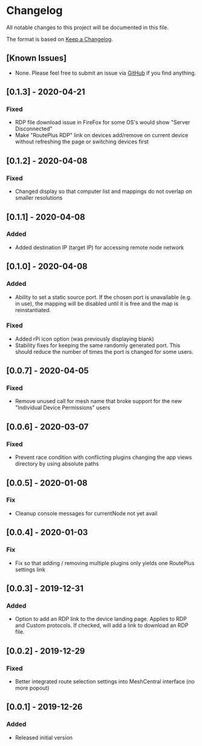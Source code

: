 # Changelog
All notable changes to this project will be documented in this file.

The format is based on [Keep a Changelog](https://keepachangelog.com/en/1.0.0/).

## [Known Issues]
- None. Please feel free to submit an issue via [GitHub](https://github.com/ryanblenis/MeshCentral-RoutePlus) if you find anything.

## [0.1.3] - 2020-04-21
### Fixed
- RDP file download issue in FireFox for some OS's would show "Server Disconnected"
- Make "RoutePlus RDP" link on devices add/remove on current device without refreshing the page or switching devices first

## [0.1.2] - 2020-04-08
### Fixed
- Changed display so that computer list and mappings do not overlap on smaller resolutions

## [0.1.1] - 2020-04-08
### Added
- Added destination IP (target IP) for accessing remote node network

## [0.1.0] - 2020-04-08
### Added
- Ability to set a static source port. If the chosen port is unavailable (e.g. in use), the mapping will be disabled until it is free and the map is reinstantiated.
### Fixed
- Added rPi icon option (was previously displaying blank)
- Stability fixes for keeping the same randomly generated port. This should reduce the number of times the port is changed for some users.

## [0.0.7] - 2020-04-05
### Fixed
- Remove unused call for mesh name that broke support for the new "Individual Device Permissions" users

## [0.0.6] - 2020-03-07
### Fixed
- Prevent race condition with conflicting plugins changing the app views directory by using absolute paths

## [0.0.5] - 2020-01-08
### Fix
- Cleanup console messages for currentNode not yet avail

## [0.0.4] - 2020-01-03
### Fix
- Fix so that adding / removing multiple plugins only yields one RoutePlus settings link

## [0.0.3] - 2019-12-31
### Added
- Option to add an RDP link to the device landing page. Applies to RDP and Custom protocols. If checked, will add a link to download an RDP file.

## [0.0.2] - 2019-12-29
### Fixed
- Better integrated route selection settings into MeshCentral interface (no more popout)

## [0.0.1] - 2019-12-26
### Added
- Released initial version
